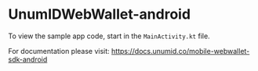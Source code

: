 # UnumIDWebWallet-android

To view the sample app code, start in the `MainActivity.kt` file.

For documentation please visit: https://docs.unumid.co/mobile-webwallet-sdk-android
